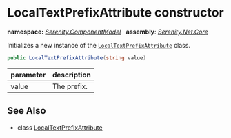 # LocalTextPrefixAttribute constructor
**namespace:** *[Serenity.ComponentModel](../../README.md#serenity.componentmodel-namespace)*   **assembly**: *[Serenity.Net.Core](../../README.md)*

Initializes a new instance of the [`LocalTextPrefixAttribute`](../LocalTextPrefixAttribute.md) class.

```csharp
public LocalTextPrefixAttribute(string value)
```

| parameter | description |
| --- | --- |
| value | The prefix. |

## See Also

* class [LocalTextPrefixAttribute](../LocalTextPrefixAttribute.md)